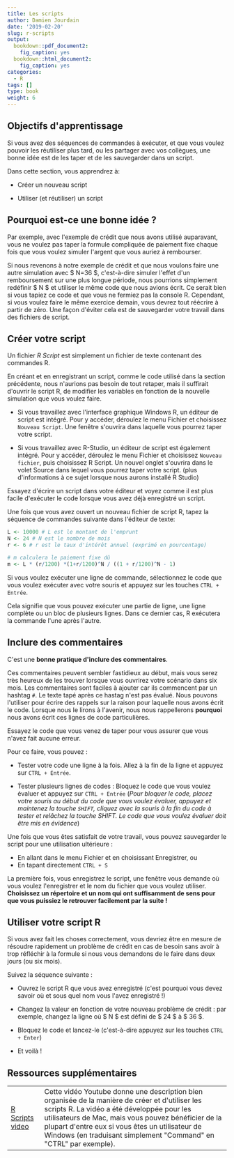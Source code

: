 ```yaml
---
title: Les scripts
author: Damien Jourdain
date: '2019-02-20'
slug: r-scripts
output: 
  bookdown::pdf_document2:
    fig_caption: yes
  bookdown::html_document2:
    fig_caption: yes
categories:
  - R
tags: []
type: book
weight: 6
---
```



## Objectifs d'apprentissage

Si vous avez des séquences de commandes à exécuter, et que vous voulez pouvoir les réutiliser plus tard, ou les partager avec vos collègues, une bonne idée est de les taper et de les sauvegarder dans un script. 

Dans cette section, vous apprendrez à:

+ Créer un nouveau script

+ Utiliser (et réutiliser) un script 

## Pourquoi est-ce une bonne idée ? 

Par exemple, avec l'exemple de crédit que nous avons utilisé auparavant, vous ne voulez pas taper la formule compliquée de paiement fixe chaque fois que vous voulez simuler l'argent que vous auriez à rembourser.  

Si nous revenons à notre exemple de crédit et que nous voulons faire une autre simulation avec $ N=36 $, c'est-à-dire simuler l'effet d'un remboursement sur une plus longue période, nous pourrions simplement redéfinir $ N $ et utiliser le même code que nous avions écrit. Ce serait bien si vous tapiez ce code et que vous ne fermiez pas la console R. Cependant, si vous voulez faire le même exercice demain, vous devrez tout réécrire à partir de zéro. Une façon d'éviter cela est de sauvegarder votre travail dans des fichiers de script.


## Créer votre script

Un fichier *R Script* est simplement un fichier de texte contenant des commandes R.

En créant et en enregistrant un script, comme le code utilisé dans la section précédente, nous n'aurions pas besoin de tout retaper, mais il suffirait d'ouvrir le script R, de modifier les variables en fonction de la nouvelle simulation que vous voulez faire. 

+ Si vous travaillez avec l'interface graphique Windows R, un éditeur de script est intégré. Pour y accéder, déroulez le menu Fichier et choisissez `Nouveau Script`. Une fenêtre s'ouvrira dans laquelle vous pourrez taper votre script. 

+ Si vous travaillez avec R-Studio, un éditeur de script est également intégré. Pour y accéder, déroulez le menu Fichier et choisissez `Nouveau fichier`, puis choisissez R Script. Un nouvel onglet s'ouvrira dans le volet Source dans lequel vous pourrez taper votre script. (plus d'informations à ce sujet lorsque nous aurons installé R Studio)

Essayez d'écrire un script dans votre éditeur et voyez comme il est plus facile d'exécuter le code lorsque vous avez déjà enregistré un script.

Une fois que vous avez ouvert un nouveau fichier de script R, tapez la séquence de commandes suivante dans l'éditeur de texte:


```r
L <- 10000 # L est le montant de l'emprunt
N <- 24 # N est le nombre de mois
r <- 6 # r est le taux d'intérêt annuel (exprimé en pourcentage)

# m calculera le paiement fixe dû
m <- L * (r/1200) *(1+r/1200)^N / ((1 + r/1200)^N - 1)  
```

Si vous voulez exécuter une ligne de commande, sélectionnez le code que vous voulez exécuter avec votre souris et appuyez sur les touches `CTRL + Entrée`.

Cela signifie que vous pouvez exécuter une partie de ligne, une ligne complète ou un bloc de plusieurs lignes. Dans ce dernier cas, R exécutera la commande l'une après l'autre.

## Inclure des commentaires

C'est une **bonne pratique d'inclure des commentaires**. 

Ces commentaires peuvent sembler fastidieux au début, mais vous serez très heureux de les trouver lorsque vous ouvrirez votre scénario dans six mois. Les commentaires sont faciles à ajouter car ils commencent par un hashtag `#`. Le texte tapé après ce hastag n'est pas évalué. Nous pouvons l'utiliser pour écrire des rappels sur la raison pour laquelle nous avons écrit le code. Lorsque nous le lirons à l'avenir, nous nous rappellerons **pourquoi** nous avons écrit ces lignes de code particulières.

Essayez le code que vous venez de taper pour vous assurer que vous n'avez fait aucune erreur. 

Pour ce faire, vous pouvez :

+ Tester votre code une ligne à la fois. Allez à la fin de la ligne et appuyez sur `CTRL + Entrée`.

+ Tester plusieurs lignes de codes : Bloquez le code que vous voulez évaluer et appuyez sur `CTRL + Entrée` (*Pour bloquer le code, placez votre souris au début du code que vous voulez évaluer, appuyez et maintenez la touche `SHIFT`, cliquez avec la souris à la fin du code à tester et relâchez la touche SHIFT. Le code que vous voulez évaluer doit être mis en évidence*)

Une fois que vous êtes satisfait de votre travail, vous pouvez sauvegarder le script pour une utilisation ultérieure :

+ En allant dans le menu Fichier et en choisissant Enregistrer, ou
+ En tapant directement `CTRL + S`

La première fois, vous enregistrez le script, une fenêtre vous demande où vous voulez l'enregistrer et le nom du fichier que vous voulez utiliser. **Choisissez un répertoire et un nom qui ont suffisamment de sens pour que vous puissiez le retrouver facilement par la suite !**

## Utiliser votre script R

Si vous avez fait les choses correctement, vous devriez être en mesure de résoudre rapidement un problème de crédit en cas de besoin sans avoir à trop réfléchir à la formule si nous vous demandons de le faire dans deux jours (ou six mois).

Suivez la séquence suivante :

+ Ouvrez le script R que vous avez enregistré (c'est pourquoi vous devez savoir où et sous quel nom vous l'avez enregistré !)

+ Changez la valeur en fonction de votre nouveau problème de crédit : par exemple, changez la ligne où $ N $ est défini de $ 24 $  à $ 36 $. 

+ Bloquez le code et lancez-le (c'est-à-dire appuyez sur les touches `CTRL + Enter`)

+ Et voilà !

## Ressources supplémentaires
| | |
|---|-----|
| <a href="https://www.youtube.com/watch?v=qqz_D1vzS5M" target="_blank">R Scripts video</a> | Cette vidéo Youtube donne une description bien organisée de la manière de créer et d'utiliser les scripts R. La vidéo a été développée pour les utilisateurs de Mac, mais vous pouvez bénéficier de la plupart d'entre eux si vous êtes un utilisateur de Windows (en traduisant simplement "Command" en "CTRL" par exemple). |
